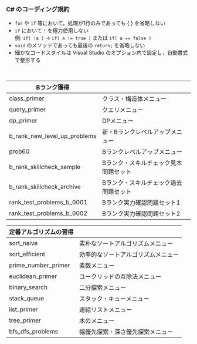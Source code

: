 ### C# のコーディング規約
- `for` や `if` 等において，処理が1行のみであっても { } を省略しない
- `if` において `!` を極力使用しない<br>例: `if( !a )` -> `if( a != true )` または `if( a == false )`
- `void` のメソッドであっても最後の `return;` を省略しない
- 細かなコードスタイルは Visual Studio のオプション内で設定し，自動書式で整形する
<br>

|Bランク獲得||
|-|-|
|class_primer|クラス・構造体メニュー|
|query_primer|クエリメニュー|
|dp_primer|DPメニュー|
|b_rank_new_level_up_problems|新・Bランクレベルアップメニュー|
|prob60|Bランクレベルアップメニュー|
|b_rank_skillcheck_sample|Bランク・スキルチェック見本問題セット|
|b_rank_skillcheck_archive|Bランク・スキルチェック過去問題セット|
|rank_test_problems_b_0001|Bランク実力確認問題セット1|
|rank_test_problems_b_0002|Bランク実力確認問題セット2|

|定番アルゴリズムの習得||
|-|-|
|sort_naive|素朴なソートアルゴリズムメニュー|
|sort_efficient|効率的なソートアルゴリズムメニュー|
|prime_number_primer|素数メニュー|
|euclidean_primer|ユークリッドの互除法メニュー|
|binary_search|二分探索メニュー|
|stack_queue|スタック・キューメニュー|
|list_primer|連結リストメニュー|
|tree_primer|木のメニュー|
|bfs_dfs_problems|幅優先探索・深さ優先探索メニュー|
